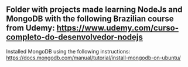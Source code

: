 Folder with projects made learning NodeJs and MongoDB with the following Brazilian course from Udemy:
https://www.udemy.com/curso-completo-do-desenvolvedor-nodejs
--
Installed MongoDB using the following instructions:
https://docs.mongodb.com/manual/tutorial/install-mongodb-on-ubuntu/



